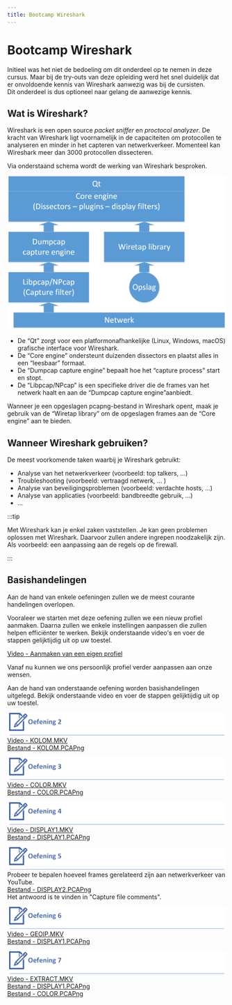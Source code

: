 ```yaml
---
title: Bootcamp Wireshark
---
```


# Bootcamp Wireshark

Initieel was het niet de bedoeling om dit onderdeel op te nemen in deze cursus. Maar bij de try-outs van deze opleiding werd het snel duidelijk dat er onvoldoende kennis van Wireshark aanwezig was bij de cursisten.  
Dit onderdeel is dus optioneel naar gelang de aanwezige kennis.

## Wat is Wireshark?

Wireshark is een open source *packet sniffer* en *proctocol analyzer*. De kracht van Wireshark ligt voornamelijk in de capaciteiten om protocollen te analyseren en minder in het capteren van netwerkverkeer. Momenteel kan Wireshark meer dan 3000 protocollen dissecteren. 

Via onderstaand schema wordt de werking van Wireshark besproken.  

![INTERNAL](./assets/INTERNAL.png)  

- De “Qt” zorgt voor een platformonafhankelijke (Linux, Windows, macOS) grafische interface voor Wireshark.  
- De “Core engine” ondersteunt duizenden dissectors en plaatst alles in een “leesbaar” formaat.   
- De “Dumpcap capture engine” bepaalt hoe het “capture process” start en stopt.   
- De “Libpcap/NPcap” is een specifieke driver die de frames van het netwerk haalt en aan de 
“Dumpcap capture engine”aanbiedt.   

Wanneer je een opgeslagen pcapng-bestand in Wireshark opent, maak je gebruik van de “Wiretap library” om de opgeslagen frames aan de “Core engine” aan te bieden. 

## Wanneer Wireshark gebruiken?

De meest voorkomende taken waarbij je Wireshark gebruikt: 
- Analyse van het netwerkverkeer (voorbeeld: top talkers, …) 
- Troubleshooting (voorbeeld: vertraagd netwerk, … ) 
- Analyse van beveiligingsproblemen (voorbeeld: verdachte hosts, …) 
- Analyse van applicaties (voorbeeld: bandbreedte gebruik, …) 
- ...

:::tip

 Met Wireshark kan je enkel zaken vaststellen. Je kan geen problemen oplossen met Wireshark. Daarvoor zullen andere ingrepen noodzakelijk zijn. Als voorbeeld: een aanpassing aan de regels op de firewall.

:::

## Basishandelingen

Aan de hand van enkele oefeningen zullen we de meest courante handelingen overlopen. 

Vooraleer we starten met deze oefening zullen we een nieuw profiel aanmaken.
Daarna zullen we enkele instellingen aanpassen die zullen helpen efficiënter te werken.
Bekijk onderstaande video's en voer de stappen gelijktijdig uit op uw toestel.

[Video - Aanmaken van een eigen profiel](https://opleiding-cybersecurity.be/PROFIEL.mkv)

Vanaf nu kunnen we ons persoonlijk profiel verder aanpassen aan onze wensen.

Aan de hand van onderstaande oefening worden basishandelingen uitgelegd.
Bekijk onderstaande video en voer de stappen gelijktijdig uit op uw toestel.  


![OEFENING2](./assets/OEFENING2.png)   
[Video - KOLOM.MKV](https://opleiding-cybersecurity.be/KOLOM.mkv)  
[Bestand - KOLOM.PCAPng](https://opleiding-cybersecurity.be/Kolom.pcapng)  




![OEFENING3](./assets/OEFENING3.png)   
[Video - COLOR.MKV](https://opleiding-cybersecurity.be/COLOR.mkv)  
[Bestand - COLOR.PCAPng](https://opleiding-cybersecurity.be/Color.pcapng)   




![OEFENING4](./assets/OEFENING4.png)    
[Video - DISPLAY1.MKV](https://opleiding-cybersecurity.be/DISPLAY1.mkv)  
[Bestand - DISPLAY1.PCAPng](https://opleiding-cybersecurity.be/Display1.pcapng)     




![OEFENING5](./assets/OEFENING5.png)   
Probeer te bepalen hoeveel frames gerelateerd zijn aan netwerkverkeer van YouTube.  
[Bestand - DISPLAY2.PCAPng](https://opleiding-cybersecurity.be/Display2.pcapng)  
Het antwoord is te vinden in "Capture file comments".    




![OEFENING6](./assets/OEFENING6.png)    
[Video - GEOIP.MKV](https://opleiding-cybersecurity.be/GEOIP.mkv)  
[Bestand - DISPLAY1.PCAPng](https://opleiding-cybersecurity.be/Display1.pcapng)    




![OEFENING7](./assets/OEFENING7.png)   
[Video - EXTRACT.MKV](https://opleiding-cybersecurity.be/EXTRACT.mkv)   
[Bestand - DISPLAY1.PCAPng](https://opleiding-cybersecurity.be/Display1.pcapng)  
[Bestand - COLOR.PCAPng](https://opleiding-cybersecurity.be/Color.pcapng)    




